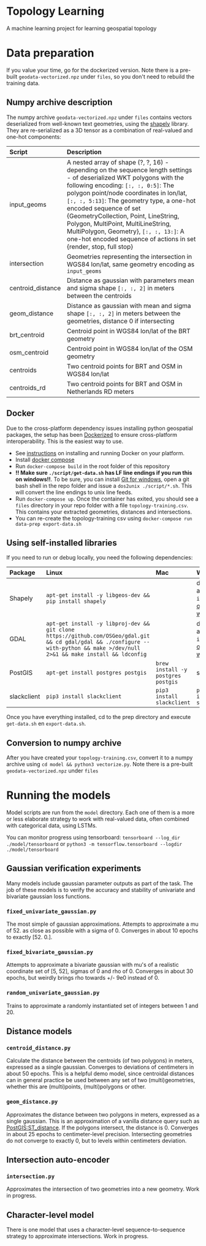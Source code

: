 # Topology Learning
A machine learning project for learning geospatial topology

# Data preparation
If you value your time, go for the dockerized version.
Note there is a pre-built `geodata-vectorized.npz` under `files`, so you don't need to rebuild the training data.

## Numpy archive description
The numpy archive `geodata-vectorized.npz` under `files` contains vectors deserialized from well-known text geometries, using the [shapely](https://pypi.python.org/pypi/Shapely) library. They are re-serialized as a 3D tensor as a combination of real-valued and one-hot components:

|Script|Description|
|:------|:----|
|input_geoms| A nested array of shape (?, ?, 16) - depending on the sequence length settings - of deserialized WKT polygons with the following encoding: `[:, :, 0:5]`:  The polygon point/node coordinates in lon/lat, `[:, :, 5:13]`: The geometry type, a one-hot encoded sequence of set {GeometryCollection, Point, LineString, Polygon, MultiPoint, MultiLineString, MultiPolygon, Geometry}, `[:, :, 13:]`:  A one-hot encoded sequence of actions in set {render, stop, full stop}
|intersection|Geometries representing the intersection in WGS84 lon/lat, same geometry encoding as `input_geoms`
|centroid_distance|Distance as gaussian with parameters mean and sigma shape `[:, :, 2]` in meters between the centroids
|geom_distance|Distance as gaussian with mean and sigma shape `[:, :, 2]` in meters between the geometries, distance 0 if intersecting
|brt_centroid|Centroid point in WGS84 lon/lat of the BRT geometry
|osm_centroid|Centroid point in WGS84 lon/lat of the OSM geometry
|centroids|Two centroid points for BRT and OSM in WGS84 lon/lat
|centroids_rd|Two centroid points for BRT and OSM in Netherlands RD meters

## Docker
Due to the cross-platform dependency issues installing python geospatial packages, the setup has been [Dockerized](https://www.docker.com/) to ensure cross-platform interoperability. This is the easiest way to use. 

- See [instructions](https://docs.docker.com/engine/installation/#supported-platforms) on installing and running Docker on your platform.
- Install [docker compose](https://docs.docker.com/compose/install/)
- Run `docker-compose build` in the root folder of this repository
- **!! Make sure `./script/get-data.sh` has LF line endings if you run this on windows!!**. To be sure, you can install [Git for windows](https://git-for-windows.github.io/), open a git bash shell in the repo folder and issue a `dos2unix ./script/*.sh`. This will convert the line endings to unix line feeds.
- Run `docker-compose up`. Once the container has exited, you should see a `files` directory in your repo folder with a file `topology-training.csv`. This contains your extracted geometries, distances and intersections. 
- You can re-create the topology-training csv using `docker-compose run data-prep export-data.sh`

## Using self-installed libraries
If you need to run or debug locally, you need the following dependencies:

|Package|Linux|Mac|Windows|
|:------|:----|:---|:------|
|Shapely|`apt-get install -y libgeos-dev && pip install shapely`| |download and `pip install` [one of these wheels](http://www.lfd.uci.edu/~gohlke/pythonlibs/#shapely)|
|GDAL|`apt-get install -y libproj-dev && git clone https://github.com/OSGeo/gdal.git && cd gdal/gdal && ./configure --with-python && make >/dev/null 2>&1 && make install && ldconfig`| |download and `pip install` [one of these wheels](http://www.lfd.uci.edu/~gohlke/pythonlibs/#gdal)|
|PostGIS|`apt-get install postgres postgis` | `brew install -y postgres postgis`| see [here](http://postgis.net/windows_downloads/) |
|slackclient|`pip3 install slackclient`|`pip3 install slackclient`|`pip3 install slackclient`|
Once you have everything installed, cd to the prep directory and execute `get-data.sh` en `export-data.sh`.

## Conversion to numpy archive
After you have created your `topology-training.csv`, convert it to a numpy archive using `cd model && python3 vectorize.py`. Note there is a pre-built `geodata-vectorized.npz` under `files`

# Running the models
Model scripts are run from the `model` directory. Each one of them is a more or less elaborate strategy to work with real-valued data, often combined with categorical data, using LSTMs.

You can monitor progress using tensorboard:
`tensorboard --log_dir ./model/tensorboard`
or
`python3 -m tensorflow.tensorboard --logdir ./model/tensorboard`

## Gaussian verification experiments
Many models include gaussian parameter outputs as part of the task. The job of these models is to verify the accuracy and stability of univariate and bivariate gaussian loss functions.

### `fixed_univariate_gaussian.py`
The most simple of gaussian approximations. Attempts to approximate a mu of 52. as close as possible with a sigma of 0. Converges in about 10 epochs to exactly [52. 0.].


### `fixed_bivariate_gaussian.py`
Attempts to approximate a bivariate gaussian with mu's of a realistic coordinate set of [5, 52], sigmas of 0 and rho of 0. Converges in about 30 epochs, but weirdly brings rho towards +/- 9e0 instead of 0.

### `random_univariate_gaussian.py`
Trains to approximate a randomly instantiated set of integers between 1 and 20. 


## Distance models

### `centroid_distance.py`
Calculate the distance between the centroids (of two polygons) in meters, expressed as a single gaussian. Converges to deviations of centimeters in about 50 epochs. This is a helpful demo model, since centroidal distances can in general practice be used between any set of two (multi)geometries, whether this are (multi)points, (multi)polygons or other.

### `geom_distance.py`
Approximates the distance between two polygons in meters, expressed as a single gaussian. This is an approximation of a vanilla distance query such as [PostGIS:ST_distance](http://postgis.net/docs/ST_Distance.html). If the polygons intersect, the distance is 0. Converges in about 25 epochs to centimeter-level precision. Intersecting geometries do not converge to exactly 0, but to levels within centimeters deviation.


## Intersection auto-encoder

### `intersection.py` 
Approximates the intersection of two geometries into a new geometry. Work in progress.

## Character-level model
There is one model that uses a character-level sequence-to-sequence strategy to approximate intersections. Work in progress.
